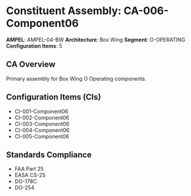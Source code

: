 # Constituent Assembly: CA-006-Component06

**AMPEL**: AMPEL-04-BW
**Architecture**: Box Wing
**Segment**: O-OPERATING
**Configuration Items**: 5

## CA Overview
Primary assembly for Box Wing O Operating components.

## Configuration Items (CIs)
- CI-001-Component06
- CI-002-Component06
- CI-003-Component06
- CI-004-Component06
- CI-005-Component06

## Standards Compliance
- FAA Part 25
- EASA CS-25
- DO-178C
- DO-254
